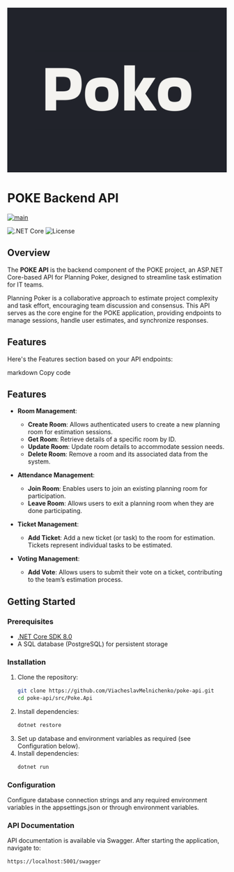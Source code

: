 ![Alt text](./poko-high-resolution-logo.png)

# POKE Backend API
[![main](https://github.com/ViacheslavMelnichenko/poke-api/actions/workflows/main.yml/badge.svg)](https://github.com/ViacheslavMelnichenko/poke-api/actions/workflows/main.yml)

![.NET Core](https://img.shields.io/badge/.NET_Core-8.0-blue)
![License](https://img.shields.io/badge/License-CC%20BY%204.0-lightgrey)

## Overview
The **POKE API** is the backend component of the POKE project, an ASP.NET Core-based API for Planning Poker, designed to streamline task estimation for IT teams.

Planning Poker is a collaborative approach to estimate project complexity and task effort, encouraging team discussion and consensus. This API serves as the core engine for the POKE application, providing endpoints to manage sessions, handle user estimates, and synchronize responses.

## Features

Here's the Features section based on your API endpoints:

markdown
Copy code
## Features
- **Room Management**:
   - **Create Room**: Allows authenticated users to create a new planning room for estimation sessions.
   - **Get Room**: Retrieve details of a specific room by ID.
   - **Update Room**: Update room details to accommodate session needs.
   - **Delete Room**: Remove a room and its associated data from the system.

- **Attendance Management**:
   - **Join Room**: Enables users to join an existing planning room for participation.
   - **Leave Room**: Allows users to exit a planning room when they are done participating.

- **Ticket Management**:
   - **Add Ticket**: Add a new ticket (or task) to the room for estimation. Tickets represent individual tasks to be estimated.

- **Voting Management**:
   - **Add Vote**: Allows users to submit their vote on a ticket, contributing to the team’s estimation process.

## Getting Started

### Prerequisites
- [.NET Core SDK 8.0](https://dotnet.microsoft.com/download/dotnet/8.0)
- A SQL database (PostgreSQL) for persistent storage

### Installation

1. Clone the repository:
   ```bash
   git clone https://github.com/ViacheslavMelnichenko/poke-api.git
   cd poke-api/src/Poke.Api
2. Install dependencies:
   ```bash
   dotnet restore
3. Set up database and environment variables as required (see Configuration below).
4. Install dependencies:
   ```bash
   dotnet run
   
### Configuration
Configure database connection strings and any required environment variables in the appsettings.json or through environment variables.

### API Documentation
API documentation is available via Swagger. After starting the application, navigate to:
   ```bash
   https://localhost:5001/swagger

